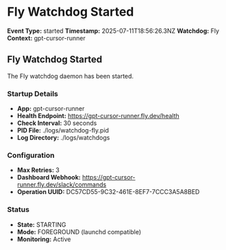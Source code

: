 # Fly Watchdog Started

**Event Type:** started
**Timestamp:** 2025-07-11T18:56:26.3NZ
**Watchdog:** Fly
**Context:** gpt-cursor-runner


## Fly Watchdog Started

The Fly watchdog daemon has been started.

### Startup Details
- **App:** gpt-cursor-runner
- **Health Endpoint:** https://gpt-cursor-runner.fly.dev/health
- **Check Interval:** 30 seconds
- **PID File:** ./logs/watchdog-fly.pid
- **Log Directory:** ./logs/watchdogs

### Configuration
- **Max Retries:** 3
- **Dashboard Webhook:** https://gpt-cursor-runner.fly.dev/slack/commands
- **Operation UUID:** DC57CD55-9C32-461E-8EF7-7CCC3A5A8BED

### Status
- **State:** STARTING
- **Mode:** FOREGROUND (launchd compatible)
- **Monitoring:** Active


